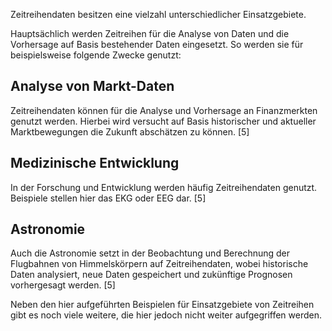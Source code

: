 Zeitreihendaten besitzen eine vielzahl unterschiedlicher Einsatzgebiete. 

Hauptsächlich werden Zeitreihen für die Analyse von Daten und die Vorhersage auf Basis bestehender Daten eingesetzt. So werden sie für beispielsweise folgende Zwecke genutzt:

## Analyse von Markt-Daten
Zeitreihendaten können für die Analyse und Vorhersage an Finanzmerkten genutzt werden. Hierbei wird versucht auf Basis historischer und aktueller Marktbewegungen die Zukunft abschätzen zu können. [5]

## Medizinische Entwicklung
In der Forschung und Entwicklung werden häufig Zeitreihendaten genutzt. Beispiele stellen hier das EKG oder EEG dar. [5]

## Astronomie
Auch die Astronomie setzt in der Beobachtung und Berechnung der Flugbahnen von Himmelskörpern auf Zeitreihendaten, wobei historische Daten analysiert, neue Daten gespeichert und zukünftige Prognosen vorhergesagt werden. [5]

Neben den hier aufgeführten Beispielen für Einsatzgebiete von Zeitreihen gibt es noch viele weitere, die hier jedoch nicht weiter aufgegriffen werden.